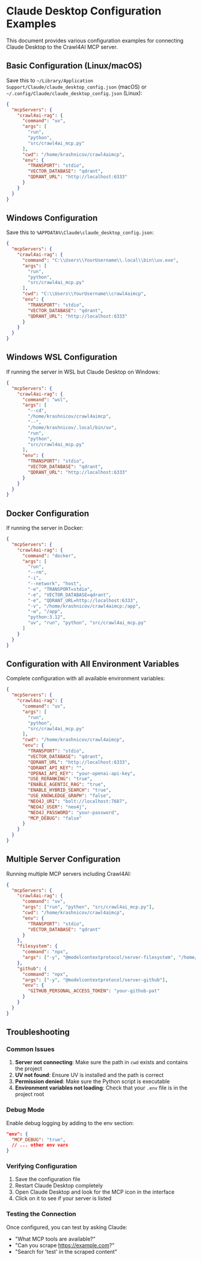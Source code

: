 # Claude Desktop Configuration Examples

This document provides various configuration examples for connecting Claude Desktop to the Crawl4AI MCP server.

## Basic Configuration (Linux/macOS)

Save this to `~/Library/Application Support/Claude/claude_desktop_config.json` (macOS) or `~/.config/Claude/claude_desktop_config.json` (Linux):

```json
{
  "mcpServers": {
    "crawl4ai-rag": {
      "command": "uv",
      "args": [
        "run",
        "python",
        "src/crawl4ai_mcp.py"
      ],
      "cwd": "/home/krashnicov/crawl4aimcp",
      "env": {
        "TRANSPORT": "stdio",
        "VECTOR_DATABASE": "qdrant",
        "QDRANT_URL": "http://localhost:6333"
      }
    }
  }
}
```

## Windows Configuration

Save this to `%APPDATA%\Claude\claude_desktop_config.json`:

```json
{
  "mcpServers": {
    "crawl4ai-rag": {
      "command": "C:\\Users\\YourUsername\\.local\\bin\\uv.exe",
      "args": [
        "run",
        "python",
        "src/crawl4ai_mcp.py"
      ],
      "cwd": "C:\\Users\\YourUsername\\crawl4aimcp",
      "env": {
        "TRANSPORT": "stdio",
        "VECTOR_DATABASE": "qdrant",
        "QDRANT_URL": "http://localhost:6333"
      }
    }
  }
}
```

## Windows WSL Configuration

If running the server in WSL but Claude Desktop on Windows:

```json
{
  "mcpServers": {
    "crawl4ai-rag": {
      "command": "wsl",
      "args": [
        "--cd",
        "/home/krashnicov/crawl4aimcp",
        "--",
        "/home/krashnicov/.local/bin/uv",
        "run",
        "python",
        "src/crawl4ai_mcp.py"
      ],
      "env": {
        "TRANSPORT": "stdio",
        "VECTOR_DATABASE": "qdrant",
        "QDRANT_URL": "http://localhost:6333"
      }
    }
  }
}
```

## Docker Configuration

If running the server in Docker:

```json
{
  "mcpServers": {
    "crawl4ai-rag": {
      "command": "docker",
      "args": [
        "run",
        "--rm",
        "-i",
        "--network", "host",
        "-e", "TRANSPORT=stdio",
        "-e", "VECTOR_DATABASE=qdrant",
        "-e", "QDRANT_URL=http://localhost:6333",
        "-v", "/home/krashnicov/crawl4aimcp:/app",
        "-w", "/app",
        "python:3.12",
        "uv", "run", "python", "src/crawl4ai_mcp.py"
      ]
    }
  }
}
```

## Configuration with All Environment Variables

Complete configuration with all available environment variables:

```json
{
  "mcpServers": {
    "crawl4ai-rag": {
      "command": "uv",
      "args": [
        "run",
        "python",
        "src/crawl4ai_mcp.py"
      ],
      "cwd": "/home/krashnicov/crawl4aimcp",
      "env": {
        "TRANSPORT": "stdio",
        "VECTOR_DATABASE": "qdrant",
        "QDRANT_URL": "http://localhost:6333",
        "QDRANT_API_KEY": "",
        "OPENAI_API_KEY": "your-openai-api-key",
        "USE_RERANKING": "true",
        "ENABLE_AGENTIC_RAG": "true",
        "ENABLE_HYBRID_SEARCH": "true",
        "USE_KNOWLEDGE_GRAPH": "false",
        "NEO4J_URI": "bolt://localhost:7687",
        "NEO4J_USER": "neo4j",
        "NEO4J_PASSWORD": "your-password",
        "MCP_DEBUG": "false"
      }
    }
  }
}
```

## Multiple Server Configuration

Running multiple MCP servers including Crawl4AI:

```json
{
  "mcpServers": {
    "crawl4ai-rag": {
      "command": "uv",
      "args": ["run", "python", "src/crawl4ai_mcp.py"],
      "cwd": "/home/krashnicov/crawl4aimcp",
      "env": {
        "TRANSPORT": "stdio",
        "VECTOR_DATABASE": "qdrant"
      }
    },
    "filesystem": {
      "command": "npx",
      "args": ["-y", "@modelcontextprotocol/server-filesystem", "/home/krashnicov"]
    },
    "github": {
      "command": "npx",
      "args": ["-y", "@modelcontextprotocol/server-github"],
      "env": {
        "GITHUB_PERSONAL_ACCESS_TOKEN": "your-github-pat"
      }
    }
  }
}
```

## Troubleshooting

### Common Issues

1. **Server not connecting**: Make sure the path in `cwd` exists and contains the project
2. **UV not found**: Ensure UV is installed and the path is correct
3. **Permission denied**: Make sure the Python script is executable
4. **Environment variables not loading**: Check that your `.env` file is in the project root

### Debug Mode

Enable debug logging by adding to the env section:

```json
"env": {
  "MCP_DEBUG": "true",
  // ... other env vars
}
```

### Verifying Configuration

1. Save the configuration file
2. Restart Claude Desktop completely
3. Open Claude Desktop and look for the MCP icon in the interface
4. Click on it to see if your server is listed

### Testing the Connection

Once configured, you can test by asking Claude:

- "What MCP tools are available?"
- "Can you scrape <https://example.com>?"
- "Search for 'test' in the scraped content"
